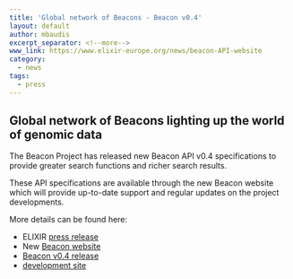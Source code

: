 ```yaml
---
title: 'Global network of Beacons - Beacon v0.4'
layout: default
author: mbaudis
excerpt_separator: <!--more-->
www_link: https://www.elixir-europe.org/news/beacon-API-website
category:
  - news
tags:
  - press
---
```


## Global network of Beacons lighting up the world of genomic data

The Beacon Project has released new Beacon API v0.4 specifications to provide greater search functions and richer search results. 

<!--more-->

These API specifications are available through the new Beacon website which will provide up-to-date support and regular updates on the project developments.

More details can be found here:

* ELIXIR [press release](https://www.elixir-europe.org/news/beacon-API-website)
* New [Beacon website](http://beacon-project.io)
* [Beacon v0.4 release](https://github.com/ga4gh/beacon-team/releases/tag/v0.4.0)
* [development site](https://github.com/ga4gh-beacon/specification)

